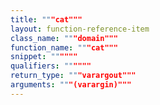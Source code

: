 ```yaml
---
title: """cat"""
layout: function-reference-item
class_name: """domain"""
function_name: """cat"""
snippet: """"""
qualifiers: """"""
return_type: """varargout"""
arguments: """(varargin)"""
---
```


